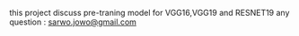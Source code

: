this project discuss pre-traning model for VGG16,VGG19 and RESNET19
any question : sarwo.jowo@gmail.com
